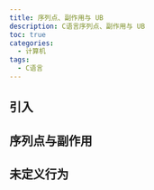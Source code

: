 ```yaml
---
title: 序列点、副作用与 UB
description: C语言序列点、副作用与 UB
toc: true
categories:
  - 计算机
tags:
  - C语言
---
```


<!-- more -->

## 引入

## 序列点与副作用

## 未定义行为


